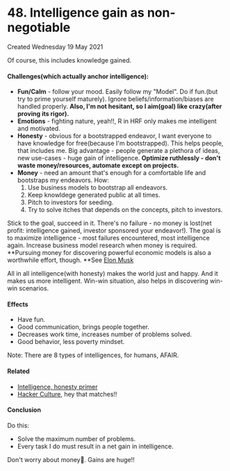 # 48. Intelligence gain as non-negotiable
Created Wednesday 19 May 2021

Of course, this includes knowledge gained.

#### Challenges(which actually anchor intelligence):

* **Fun/Calm** - follow your mood. Easily follow my "Model". Do if fun.(but try to prime yourself maturely). Ignore beliefs/information/biases are handled properly. **Also, I'm not hesitant, so I aim(goal) like crazy(after proving its rigor).**
* **Emotions** - fighting nature, yeah!!, R in HRF only makes me intelligent and motivated.
* **Honesty** - obvious for a bootstrapped endeavor, I want everyone to have knowledge for free(because I'm bootstrapped). This helps people, that includes me. Big advantage - people generate a plethora of ideas, new use-cases - huge gain of intelligence. **Optimize ruthlessly - don't waste money/resources, automate except on projects.**
* **Money** - need an amount that's enough for a comfortable life and bootstraps my endeavors. How: 
	1. Use business models to bootstrap all endeavors.
	2. Keep knowldege generated public at all times.
	3. Pitch to investors for seeding.
	4. Try to solve itches that depends on the concepts, pitch to investors.

Stick to the goal, succeed in it. There's no failure - no money is lost(net profit: intelligence gained, investor sponsored your endeavor!). The goal is to maximize intelligence - most failures encountered, most intelligence again. Increase business model research when money is required. **Pursuing money for discovering powerful economic models is also a worthwhile effort, though. **See [Elon Musk](https://www.businessinsider.in/thelife/news/the-fixation-on-elon-musks-billionaire-ness-overlooks-the-fact-that-he-doesnt-care-about-money/articleshow/75638725.cms)

All in all intelligence(with honesty) makes the world just and happy. And it makes us more intelligent. Win-win situation, also helps in discovering win-win scenarios.

#### Effects

* Have fun.
* Good communication, brings people together.
* Decreases work time, increases number of problems solved.
* Good behavior, less poverty mindset.


Note: There are 8 types of intelligences, for humans, AFAIR. 

#### Related

* [Intelligence, honesty primer](https://www.youtube.com/watch?v=8tG2EHEQl9A&ab_channel=SirajRavalSirajRaval)
* [Hacker Culture](https://en.wikipedia.org/wiki/Hacker_culture), hey that matches!!


#### Conclusion
Do this:

* Solve the maximum number of problems.
* Every task I do must result in a net gain in intelligence.

Don't worry about money🚀️. Gains are huge!!

